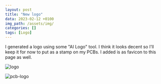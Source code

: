 ```yaml
---
layout: post
title: "New logo"
data: 2023-02-12 +0100
img_path: /assets/img/
categories: []
tags: [Logo]
---
```

I generated a logo using some "AI Logo" tool. I think it looks decent so I'll keep it for now to put as a stamp on my PCBs. I added is as favicon to this page as well.

![logo](logo512.png)

![pcb-logo](pcb-with-logo.png)  
